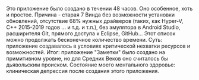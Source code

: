 Это приложение было создано в течении 48 часов. Оно особенное, хоть и простое. Причина - старая 7 Винда без возможности установки обновлений, отсутствие 68% нужных  драйверов (таких, как Hyper-V, C++ 2015-2019 годов ... и т.д. и т.п.), без эмулятора в Android Studio, расширителя Git, прямого доступа к Eclipse, GitHub... Этот список можно продолжать бесконечное количество времени. 
Суть: приложение создавалось в условиях критической нехватки ресурсов и возможностей.
Итог: приложение "Заметки" было создано на примитивном уровне, но для Средних Веков оно считалось бы дьявольским происком.
Состояние моего ментального здоровье: клиническая депрессия после создания этого приложения.

